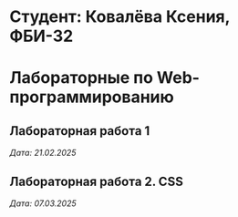 # Студент: Ковалёва Ксения, ФБИ-32

# Лабораторные по Web-программированию

## Лабораторная работа 1

*Дата: 21.02.2025*

## Лабораторная работа 2. CSS

*Дата: 07.03.2025*
